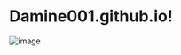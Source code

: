 # Damine001.github.io!
![image](https://user-images.githubusercontent.com/88894650/174480812-d74dd283-efa3-4154-8968-6ee7a67ae93a.png)

